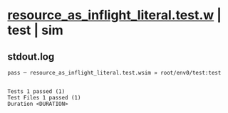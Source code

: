 # [resource_as_inflight_literal.test.w](../../../../../examples/tests/valid/resource_as_inflight_literal.test.w) | test | sim

## stdout.log
```log
pass ─ resource_as_inflight_literal.test.wsim » root/env0/test:test
 
 
Tests 1 passed (1)
Test Files 1 passed (1)
Duration <DURATION>
```

